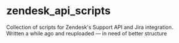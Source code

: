 # zendesk_api_scripts
Collection of scripts for Zendesk's Support API and Jira integration.  
Written a while ago and reuploaded — in need of better structure
